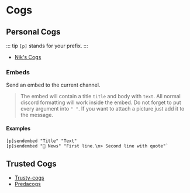# Cogs

## Personal Cogs

::: tip
`[p]` stands for your prefix.
:::

* [Nik's Cogs](https://github.com/einsatzbereit/NiksCogsV3)

### Embeds

Send an embed to the current channel.

> The embed will contain a title `title` and body with `text`.
All normal discord formatting will work inside the embed.
Do not forget to put every argument into `" "`.
If you want to attach a picture just add it to the message.

#### Examples

```:no-line-numbers
[p]sendembed "Title" "Text"
[p]sendembed "📰 News" "First line.\n> Second line with quote"`
```

## Trusted Cogs

* [Trusty-cogs](https://github.com/TrustyJAID/Trusty-cogs)
* [Predacogs](https://github.com/PredaaA/predacogs)
